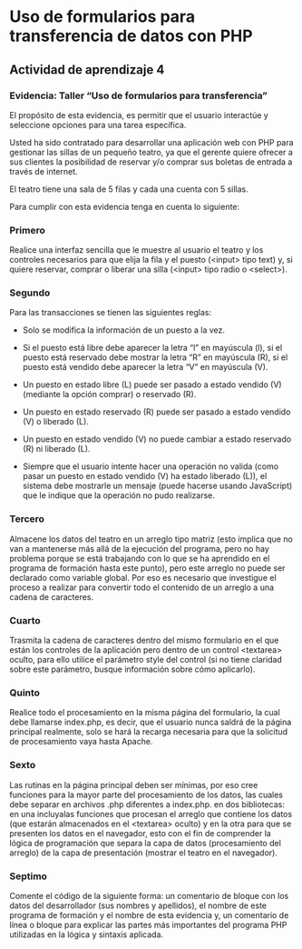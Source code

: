 # Uso de formularios para transferencia de datos con PHP
 
## Actividad de aprendizaje 4
### Evidencia: Taller “Uso de formularios para transferencia”

El propósito de esta evidencia, es permitir que el usuario interactúe y seleccione opciones para una tarea específica.

Usted ha sido contratado para desarrollar una aplicación web con PHP para gestionar las sillas de un pequeño teatro, ya que el gerente quiere ofrecer a sus clientes la posibilidad de reservar y/o comprar sus boletas de entrada a través de internet.

El teatro tiene una sala de 5 filas y cada una cuenta con 5 sillas.

Para cumplir con esta evidencia tenga en cuenta lo siguiente:

 ### Primero
Realice una interfaz sencilla que le muestre al usuario el teatro y los controles necesarios para que elija la fila y el puesto (\<input> tipo text) y, si quiere reservar, comprar o liberar una silla (\<input> tipo radio o \<select>).

### Segundo
Para las transacciones se tienen las siguientes reglas:
 
- Solo se modifica la información de un puesto a la vez.

- Si el puesto está libre debe aparecer la letra “l” en mayúscula (l), si el puesto está reservado debe mostrar la letra “R” en mayúscula (R), si el puesto está vendido debe aparecer la letra “V” en mayúscula (V).

- Un puesto en estado libre (L) puede ser pasado a estado vendido (V) (mediante la opción comprar) o reservado (R).

- Un puesto en estado reservado (R) puede ser pasado a estado vendido (V) o liberado (L).

- Un puesto en estado vendido (V) no puede cambiar a estado reservado (R) ni liberado (L).

- Siempre que el usuario intente hacer una operación no valida (como pasar un puesto en estado vendido (V) ha estado liberado (L)), el sistema debe mostrarle un mensaje (puede hacerse usando JavaScript) que le indique que la operación no pudo realizarse.

### Tercero
Almacene los datos del teatro en un arreglo tipo matriz (esto implica que no van a mantenerse más allá de la ejecución del programa, pero no hay problema porque se está trabajando con lo que se ha aprendido en el programa de formación hasta este punto), pero este arreglo no puede ser declarado como variable global. Por eso es necesario que investigue el proceso a realizar para convertir todo el contenido de un arreglo a una cadena de caracteres.

### Cuarto
Trasmita la cadena de caracteres dentro del mismo formulario en el que están los controles de la aplicación pero dentro de un control \<textarea> oculto, para ello utilice el parámetro style del control (si no tiene claridad sobre este parámetro, busque información sobre cómo aplicarlo).
### Quinto
Realice todo el procesamiento en la misma página del formulario, la cual debe llamarse index.php, es decir, que el usuario nunca saldrá de la página principal realmente, solo se hará la recarga necesaria para que la solicitud de procesamiento vaya hasta Apache.

### Sexto
Las rutinas en la página principal deben ser mínimas, por eso cree funciones para la mayor parte del procesamiento de los datos, las cuales debe separar en archivos .php diferentes a index.php. en dos bibliotecas: en una incluyalas funciones que procesan el arreglo que contiene los datos (que estarán almacenados en el \<textarea> oculto) y en la otra para que se presenten los datos en el navegador, esto con el fin de comprender la lógica de programación que separa la capa de datos (procesamiento del arreglo) de la capa de presentación (mostrar el teatro en el navegador).

### Septimo
Comente el código de la siguiente forma: un comentario de bloque con los datos del desarrollador (sus nombres y apellidos), el nombre de este programa de formación y el nombre de esta evidencia y, un comentario de línea o bloque para explicar las partes más importantes del programa PHP utilizadas en la lógica y sintaxis aplicada.
